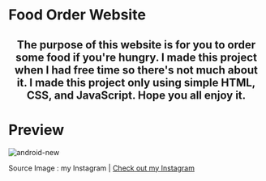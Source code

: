 # Food Order Website 

<center>

## The purpose of this website is for you to order some food if you're hungry. I made this project when I had free time so there's not much about it. I made this project only using simple HTML, CSS, and JavaScript. Hope you all enjoy it.

</center>

  # Preview 
  
  <img src="https://instagram.fcgk42-1.fna.fbcdn.net/v/t51.29350-15/434557853_389884697181240_5912999869308949265_n.jpg?stp=dst-jpg_e15_fr_s1080x1080&_nc_ht=instagram.fcgk42-1.fna.fbcdn.net&_nc_cat=100&_nc_ohc=tJO1zlv2wEcAX-5Flcb&edm=AGenrX8BAAAA&ccb=7-5&oh=00_AfD3Xi5mrJZqfQUATGvqEj5zwLzKxloqGefH44Cy5t6WAQ&oe=6609F32C&_nc_sid=ed990e" alt="android-new" border="0"/>

  Source Image : my Instagram | [Check out my Instagram](https://www.instagram.com/panji.n.047/)

